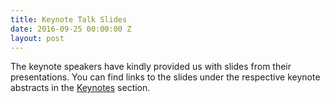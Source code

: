 ```yaml
---
title: Keynote Talk Slides
date: 2016-09-25 00:00:00 Z
layout: post
---
```


The keynote speakers have kindly provided us with slides from their presentations. You can find links to the slides under the respective keynote abstracts in the <a href="{{ site.url }}/keynotespeakers">Keynotes</a> section.
